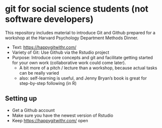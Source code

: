 git for social science students (not software developers)
================

This repository includes material to introduce Git and Github prepared
for a workshop at the Harvard Psychology Department Methods Dinner.

  - Text: <https://happygitwithr.com/>
  - Variety of Git: Use Github via the Rstudio project
  - Purpose: Introduce core concepts and git and facilitate getting
    started for your own work (collaborative work could come later).
      - A bit more of a pitch / lecture than a workshop, because actual
        tasks can be really varied
      - also: self-learning is useful, and Jenny Bryan’s book is great
        for step-by-step following (in R)

## Setting up

  - Get a Github account
  - Make sure you have the newest version of Rstudio
  - Keep <https://happygitwithr.com/> open

